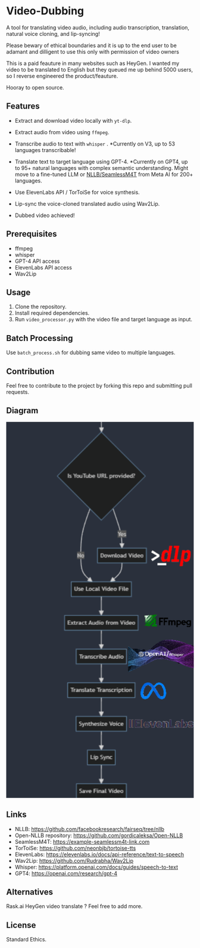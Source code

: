 # Video-Dubbing

A tool for translating video audio, including audio transcription, translation, natural voice cloning, and lip-syncing!

Please bewary of ethical boundaries and it is up to the end user to be adamant and dilligent to use this only with permission of video owners

This is a paid feauture in many websites such as HeyGen. I wanted my video to be translated to English but they queued me up behind 5000 users, so I reverse engineered the product/feauture.

Hooray to open source.

## Features
- Extract and download video locally with `yt-dlp`.
- Extract audio from video using `ffmpeg`.
- Transcribe audio to text with `whisper` . *Currently on V3, up to 53 languages transcribable!
- Translate text to target language using GPT-4. *Currently on GPT4, up to 95+ natural languages with complex semantic understanding. Might move to a fine-tuned LLM or [NLLB/SeamlessM4T](#links) from Meta AI for 200+ languages.
  
- Use ElevenLabs API / TorToiSe for voice synthesis.
- Lip-sync the voice-cloned translated audio using Wav2Lip.
- Dubbed video achieved!

## Prerequisites
- ffmpeg
- whisper
- GPT-4 API access
- ElevenLabs API access
- Wav2Lip

## Usage

1. Clone the repository.
2. Install required dependencies.
3. Run `video_processor.py` with the video file and target language as input.

## Batch Processing

Use `batch_process.sh` for dubbing same video to multiple languages.

## Contribution

Feel free to contribute to the project by forking this repo and submitting pull requests.

## Diagram
![Mermaid Diagram of Program Logic](https://github.com/younesbram/video-translation/blob/main/for_valued_homie.png "Diagram")


## Links

- NLLB: <https://github.com/facebookresearch/fairseq/tree/nllb>
- Open-NLLB repository: <https://github.com/gordicaleksa/Open-NLLB>
- SeamlessM4T: <https://example-seamlessm4t-link.com>
- TorToiSe: <https://github.com/neonbjb/tortoise-tts>
- ElevenLabs: <https://elevenlabs.io/docs/api-reference/text-to-speech>
- Wav2Lip: <https://github.com/Rudrabha/Wav2Lip>
- Whisper: <https://platform.openai.com/docs/guides/speech-to-text>
- GPT4: <https://openai.com/research/gpt-4>



## Alternatives
Rask.ai
HeyGen video translate
? Feel free to add more.

## License

Standard Ethics.
